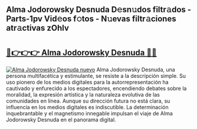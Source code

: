 ## Alma Jodorowsky Desnuda D𝚎sn𝚞dos filtr𝚊dos - Parts-1pv Vid𝚎os f𝚘tos - N𝚞evas filtr𝚊ciones atr𝚊ctivas zOhlv

# <h2><a href="http://mbcbmg.tromn.icu/?c=Alma+Jodorowsky+Desnuda">🔗👉👉👉 Alma Jodorowsky Desnuda 🔗🔗</a></h2>

[![Alma Jodorowsky Desnuda nuevo](https://i.imgur.com/pEAQMta.gif)](http://mbcbmg.tromn.icu/?c=Alma+Jodorowsky+Desnuda)
Alma Jodorowsky Desnuda, una persona multifacética y estimulante, se resiste a la descripción simple. Su uso pionero de los medios digitales para la autorrepresentación ha cautivado y enfurecido a los espectadores, encendiendo debates sobre la moralidad, la expresión artística y la naturaleza evolutiva de las comunidades en línea. Aunque su dirección futura no está clara, su influencia en los medios digitales es indiscutible. La determinación inquebrantable y el magnetismo innegable impulsan el viaje de Alma Jodorowsky Desnuda en el panorama digital.
